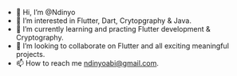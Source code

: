 - 👋 Hi, I’m @Ndinyo
- 👀 I’m interested in Flutter, Dart, Crytopgraphy & Java.
- 🌱 I’m currently learning and practing Flutter development & Cryptography.
- 💞️ I’m looking to collaborate on Flutter and all exciting meaningful projects.
- 📫 How to reach me ndinyoabi@gmail.com.

<!---
Ndinyo/Ndinyo is a ✨ special ✨ repository because its `README.md` (this file) appears on your GitHub profile.
You can click the Preview link to take a look at your changes.
--->
